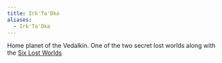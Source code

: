 ```yaml
---
title: Irk'Ta'Dka
aliases:
  - Irk'Ta'Dka
---
```


Home planet of the Vedalkin. One of the two secret lost worlds along with the [Six Lost Worlds](../6-lost-worlds.md)
